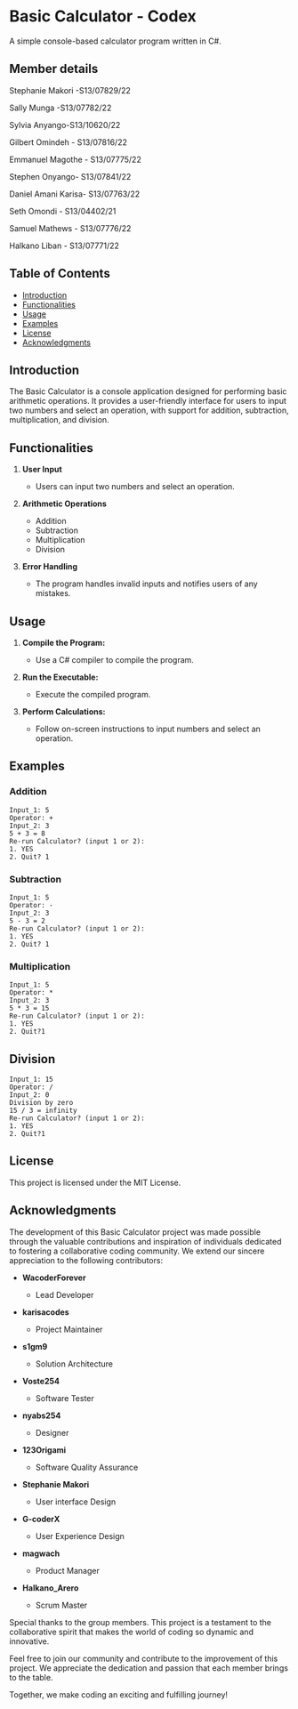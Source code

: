 # Basic Calculator - Codex

A simple console-based calculator program written in C#.


## Member details

Stephanie Makori -S13/07829/22

Sally Munga -S13/07782/22

Sylvia Anyango-S13/10620/22

Gilbert Omindeh - S13/07816/22

Emmanuel Magothe - S13/07775/22

Stephen Onyango- S13/07841/22

Daniel Amani Karisa- S13/07763/22

Seth Omondi - S13/04402/21

Samuel Mathews - S13/07776/22

Halkano Liban - S13/07771/22

## Table of Contents
- [Introduction](#introduction)
- [Functionalities](#functionalities)
- [Usage](#usage)
- [Examples](#examples)
- [License](#license)
- [Acknowledgments](#acknowledgments)

## Introduction

The Basic Calculator is a console application designed for performing basic arithmetic operations. It provides a user-friendly interface for users to input two numbers and select an operation, with support for addition, subtraction, multiplication, and division.

## Functionalities

1. **User Input**
   - Users can input two numbers and select an operation.

2. **Arithmetic Operations**
   - Addition
   - Subtraction
   - Multiplication
   - Division

3. **Error Handling**
   - The program handles invalid inputs and notifies users of any mistakes.

## Usage

1. **Compile the Program:**
   - Use a C# compiler to compile the program.

2. **Run the Executable:**
   - Execute the compiled program.

3. **Perform Calculations:**
   - Follow on-screen instructions to input numbers and select an operation.

## Examples

### Addition

```plaintext
Input_1: 5
Operator: +
Input_2: 3
5 + 3 = 8
Re-run Calculator? (input 1 or 2):
1. YES
2. Quit? 1
```
### Subtraction

```plaintext
Input_1: 5
Operator: -
Input_2: 3
5 - 3 = 2
Re-run Calculator? (input 1 or 2):
1. YES
2. Quit? 1
```
### Multiplication

```plaintext
Input_1: 5
Operator: *
Input_2: 3
5 * 3 = 15
Re-run Calculator? (input 1 or 2):
1. YES
2. Quit?1
```
## Division

```plaintext
Input_1: 15
Operator: /
Input_2: 0
Division by zero
15 / 3 = infinity
Re-run Calculator? (input 1 or 2):
1. YES
2. Quit?1
```
## License

This project is licensed under the MIT License.

## Acknowledgments

The development of this Basic Calculator project was made possible through the valuable contributions and inspiration of individuals dedicated to fostering a collaborative coding community. We extend our sincere appreciation to the following contributors:

- **WacoderForever**
  - Lead Developer

- **karisacodes**
  - Project Maintainer

- **s1gm9**
  - Solution Architecture

- **Voste254**
  - Software Tester

- **nyabs254**
  - Designer

- **123Origami**
  - Software Quality Assurance

- **Stephanie Makori**
  - User interface Design

- **G-coderX**
  - User Experience Design

- **magwach**
  - Product Manager

- **Halkano_Arero**
  - Scrum Master


Special thanks to the group members. This project is a testament to the collaborative spirit that makes the world of coding so dynamic and innovative.

Feel free to join our community and contribute to the improvement of this project. We appreciate the dedication and passion that each member brings to the table.

Together, we make coding an exciting and fulfilling journey!

